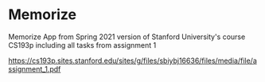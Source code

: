# Memorize

Memorize App from Spring 2021 version of Stanford University's course CS193p including all tasks from assignment 1


https://cs193p.sites.stanford.edu/sites/g/files/sbiybj16636/files/media/file/assignment_1.pdf
